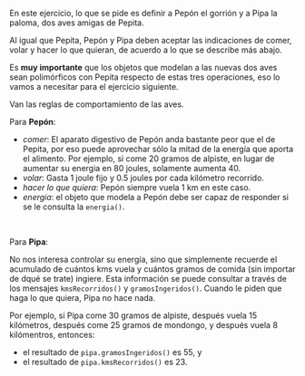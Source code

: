 En este ejercicio, lo que se pide es definir a Pepón el gorrión y a Pipa la paloma, dos aves amigas de Pepita.

Al igual que Pepita, Pepón y Pipa deben aceptar las indicaciones de comer, volar y hacer lo que quieran, de acuerdo a lo que se describe más abajo.

Es **muy importante** que los objetos que modelan a las nuevas dos aves sean polimórficos con Pepita respecto de estas tres operaciones, eso lo vamos a necesitar para el ejercicio siguiente.

Van las reglas de comportamiento de las aves.

Para **Pepón**:

- _comer_: 
  El aparato digestivo de Pepón anda bastante peor que el de Pepita, por eso puede aprovechar sólo la mitad de la energía que aporta el alimento. Por ejemplo, si come 20 gramos de alpiste, en lugar de aumentar su energia en 80 joules, solamente aumenta 40.
- _volar_: 
  Gasta 1 joule fijo y 0.5 joules por cada kilómetro recorrido.
- _hacer lo que quiera_: 
  Pepón siempre vuela 1 km en este caso.
- _energia_: el objeto que modela a Pepón debe ser capaz de responder si se le consulta la `energia()`.

<br/>

Para **Pipa**: 

No nos interesa controlar su energía, sino que simplemente recuerde el acumulado de cuántos kms vuela y cuántos gramos de comida (sin importar de dqué se trate) ingiere. Esta información se puede consultar a través de los mensajes `kmsRecorridos()` y `gramosIngeridos()`. Cuando le piden que haga lo que quiera, Pipa no hace nada.

Por ejemplo, si Pipa come 30 gramos de alpiste, después vuela 15 kilómetros, después come 25 gramos de mondongo, y después vuela 8 kilómentros, entonces: 

- el resultado de `pipa.gramosIngeridos()` es 55, y
- el resultado de `pipa.kmsRecorridos()` es 23.




